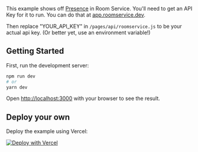 This example shows off [Presence](https://docs.roomservice.dev/concepts/presence) in Room Service. You'll need to get an API Key for it to run. You can do that at [app.roomservice.dev](https://app.roomservice.dev/register).

Then replace "YOUR_API_KEY" in `/pages/api/roomservice.js` to be your actual api key. (Or better yet, use an environment variable!)

## Getting Started

First, run the development server:

```bash
npm run dev
# or
yarn dev
```

Open [http://localhost:3000](http://localhost:3000) with your browser to see the result.

## Deploy your own

Deploy the example using Vercel:

[![Deploy with Vercel](https://vercel.com/button)](https://vercel.com/import/project?template=https://github.com/getroomservice/examples/tree/master/next.js-presence)
